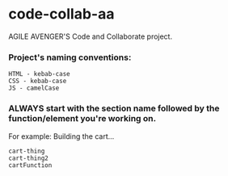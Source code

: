 # code-collab-aa
AGILE AVENGER'S Code and Collaborate project.

### Project's naming conventions:
```
HTML - kebab-case
CSS - kebab-case
JS - camelCase
```


### ALWAYS start with the section name followed by the function/element you're working on.
For example: Building the cart...
```
cart-thing
cart-thing2
cartFunction
```
